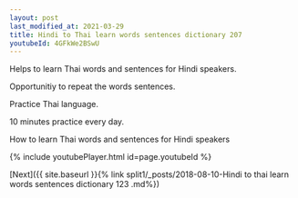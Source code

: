 ```yaml
---
layout: post
last_modified_at: 2021-03-29
title: Hindi to Thai learn words sentences dictionary 207 
youtubeId: 4GFkWe2BSwU
---
```

 
 
Helps to learn Thai words and sentences for Hindi speakers.

Opportunitiy to repeat the words sentences. 

Practice Thai language. 
 
10 minutes practice every day. 
 
How to learn Thai words and sentences for Hindi speakers 
 
{% include youtubePlayer.html id=page.youtubeId %}
 
 
[Next]({{ site.baseurl }}{% link  split1/_posts/2018-08-10-Hindi to thai learn words sentences dictionary 123 .md%})
 
